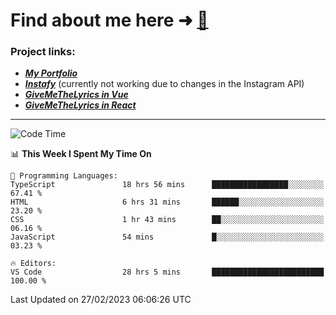 # Find about me here ➜ [🧑](https://pauabella.dev)

### Project links:
- ***[My Portfolio](https://pauabella.dev)***
- ***[Instafy](https://instafy.me)*** (currently not working due to changes in the Instagram API)
- ***[GiveMeTheLyrics in Vue](https://lyrics.pauabella.dev)***
- ***[GiveMeTheLyrics in React](https://pauabella.dev/GiveMeTheLyrics)***

---
<!--START_SECTION:waka-->
![Code Time](http://img.shields.io/badge/Code%20Time-1%2C931%20hrs%2057%20mins-blue)

📊 **This Week I Spent My Time On** 

```text
💬 Programming Languages: 
TypeScript               18 hrs 56 mins      █████████████████░░░░░░░░   67.41 % 
HTML                     6 hrs 31 mins       ██████░░░░░░░░░░░░░░░░░░░   23.20 % 
CSS                      1 hr 43 mins        ██░░░░░░░░░░░░░░░░░░░░░░░   06.16 % 
JavaScript               54 mins             █░░░░░░░░░░░░░░░░░░░░░░░░   03.23 % 

🔥 Editors: 
VS Code                  28 hrs 5 mins       █████████████████████████   100.00 % 
```


 Last Updated on 27/02/2023 06:06:26 UTC
<!--END_SECTION:waka-->
